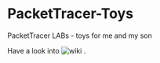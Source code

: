 # PacketTracer-Toys
PacketTracer LABs - toys for me and my son


Have a look into 
![wiki](https://github.com/ondrej-duras/PacketTracer-Toys/wiki)
.

